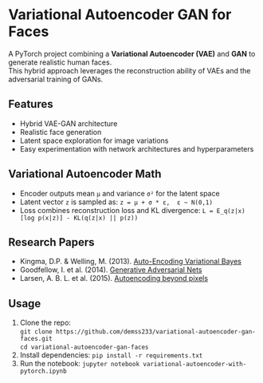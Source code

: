 # Variational Autoencoder GAN for Faces

A PyTorch project combining a **Variational Autoencoder (VAE)** and **GAN** to generate realistic human faces.  
This hybrid approach leverages the reconstruction ability of VAEs and the adversarial training of GANs.

## Features
- Hybrid VAE-GAN architecture
- Realistic face generation
- Latent space exploration for image variations
- Easy experimentation with network architectures and hyperparameters

## Variational Autoencoder Math
- Encoder outputs mean `μ` and variance `σ²` for the latent space
- Latent vector `z` is sampled as: `z = μ + σ * ε,  ε ~ N(0,1)`
- Loss combines reconstruction loss and KL divergence: `L = E_q(z|x)[log p(x|z)] - KL(q(z|x) || p(z))`

## Research Papers
- Kingma, D.P. & Welling, M. (2013). [Auto-Encoding Variational Bayes](https://arxiv.org/abs/1312.6114)  
- Goodfellow, I. et al. (2014). [Generative Adversarial Nets](https://arxiv.org/abs/1406.2661)  
- Larsen, A. B. L. et al. (2015). [Autoencoding beyond pixels](https://arxiv.org/abs/1512.09300)

## Usage
1. Clone the repo:  
   `git clone https://github.com/demss233/variational-autoencoder-gan-faces.git`  
   `cd variational-autoencoder-gan-faces`
2. Install dependencies: `pip install -r requirements.txt`
3. Run the notebook: `jupyter notebook variational-autoencoder-with-pytorch.ipynb`
